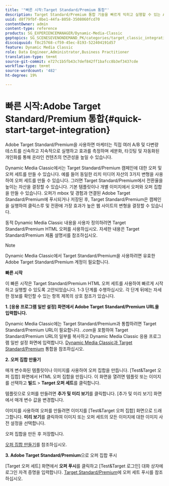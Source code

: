 ```yaml
---
title: '"빠른 시작:Target Standard/Premium 통합"'
description: Target Standard/Premium 통합 기술을 빠르게 익히고 실행할 수 있는 Adobe Target Standard/Premium 소개 및 빠른 시작을 참조하십시오.
uuid: d8f79fbf-8be1-44fa-8058-3508060fcd70
contentOwner: admin
content-type: reference
products: SG_EXPERIENCEMANAGER/Dynamic-Media-Classic
geptopics: SG_SCENESEVENONDEMAND_PK/categories/target_classic_integration
discoiquuid: f8c25768-cf59-45ec-8193-522404191d57
feature: Dynamic Media Classic
role: Data Engineer,Administrator,Business Practitioner
translation-type: tm+mt
source-git-commit: e727c1b5fb43c7def842ff1bafcc8b3ef3437cde
workflow-type: tm+mt
source-wordcount: '482'
ht-degree: 19%

---
```



# 빠른 시작:Adobe Target Standard/Premium 통합{#quick-start-target-integration}

Adobe Target Standard/Premium을 사용하면 마케터는 직접 여러 A/B 및 다변량 테스트를 신속하고 지속적으로 실행하고 효과를 측정하며 세분화, 타깃팅 및 자동화된 개인화를 통해 온라인 컨텐츠의 연관성을 높일 수 있습니다.

Dynamic Media Classic에서는 Target Standard/Premium 캠페인에 대한 오퍼 및 오퍼 세트를 만들 수 있습니다. 예를 들어 동일한 리치 미디어 자산의 3가지 변형을 사용하여 오퍼 세트를 만들 수 있습니다. 그러면 Target Standard/Premium에서 전환율을 높이는 자산을 결정할 수 있습니다. 기본 템플릿이나 개별 이미지에서 오퍼와 오퍼 집합을 만들 수 있습니다. 오퍼가 mbox 및 경험과 연결된 Adobe Target Standard/Premium에 푸시되거나 저장된 후, Target Standard/Premium은 캠페인을 실행하여 클릭스루 및 전환에 가장 효과가 높은 웹 사이트의 변형을 결정할 수 있습니다.

동적 Dynamic Media Classic 내용을 사용자 정의하려면 Target Standard/Premium HTML 오퍼를 사용하십시오. 자세한 내용은 Target Standard/Premium 제품 설명서를 참조하십시오.

>[!NOTE]
>
>Dynamic Media Classic에서 Target Standard/Premium을 사용하려면 유효한 Adobe Target Standard/Premium 계정이 필요합니다.

**빠른 시작**

이 빠른 시작은 Target Standard/Premium HTML 오퍼 세트를 사용하여 빠르게 시작하고 실행할 수 있도록 고안되었습니다. 1-3 단계를 수행하십시오. 각 단계 뒤에는 자세한 정보를 확인할 수 있는 항목 제목의 상호 참조가 있습니다.

**1. [응용 프로그램 일반 설정] 화면에서 Adobe Target Standard/Premium URL을 입력합니다.**

Dynamic Media Classic에는 Target Standard/Premium과 통합하려면 Target Standard/Premium URL이 필요합니다. *.com*&#x200B;을 포함하여 Target Standard/Premium URL의 일부를 복사하고 Dynamic Media Classic 응용 프로그램 일반 설정 화면에 입력합니다. [Dynamic Media Classic과 Target Standard/Premium](integrating-dmc-with-target.md#integrating-dmc-with-target) 통합을 참조하십시오.

**2. 오퍼 집합 만들기**

매개 변수화된 템플릿이나 이미지를 사용하여 오퍼 집합을 만듭니다. [Test&amp;Target 오퍼 집합] 화면에서 HTML 오퍼 집합을 만듭니다. 이 화면을 열려면 템플릿 또는 이미지를 선택하고 **빌드** > **Target 오퍼 세트**&#x200B;를 클릭합니다.

템플릿으로 오퍼를 만들려면 **추가 및 미리 보기**&#x200B;를 클릭합니다. [추가 및 미리 보기] 화면에서 매개 변수 값을 변경합니다.

이미지를 사용하여 오퍼를 만들려면 이미지를 [Test&amp;Target 오퍼 집합] 화면으로 드래그합니다. **미리 보기**&#x200B;를 클릭하여 이미지 또는 오퍼 세트의 모든 이미지에 대한 이미지 사전 설정을 선택합니다.

오퍼 집합을 만든 후 저장합니다.

[오퍼 집합 만들기](creating-offer-set.md#creating_an_offer_set)를 참조하십시오.

**3. Adobe Target Standard/Premium**&#x200B;으로 오퍼 집합 푸시

[Target 오퍼 세트] 화면에서 **오퍼 푸시**&#x200B;를 클릭하고 [Test&amp;Target 로그인] 대화 상자에 로그인 자격 증명을 입력합니다. [Target Standard/Premium](pushing-offer-sets-target.md#pushing_offer_sets_to_target)에 오퍼 세트 푸시를 참조하십시오.
